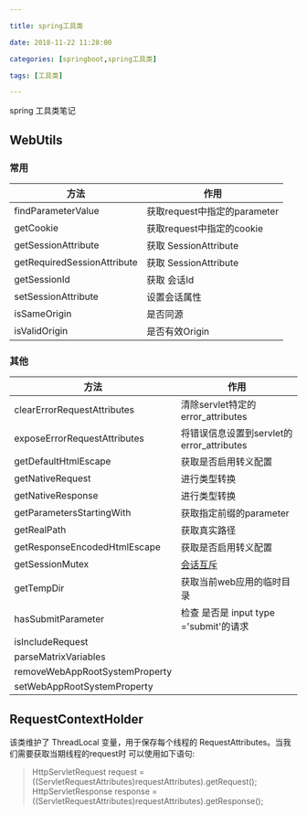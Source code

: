 ```yaml
---

title: spring工具类

date: 2018-11-22 11:28:00

categories: [springboot,spring工具类]

tags: [工具类]

---
```



spring 工具类笔记


<!--more-->

## WebUtils

### 常用

| 方法                        | 作用                         |
|-----------------------------|------------------------------|
| findParameterValue          | 获取request中指定的parameter |
| getCookie                   | 获取request中指定的cookie    |
| getSessionAttribute         | 获取 SessionAttribute        |
| getRequiredSessionAttribute | 获取 SessionAttribute        |
| getSessionId                | 获取 会话Id                  |
| setSessionAttribute         | 设置会话属性                 |
| isSameOrigin                | 是否同源                     |
| isValidOrigin               | 是否有效Origin               |

### 其他

| 方法                           | 作用                                                                                                      |
|--------------------------------|-----------------------------------------------------------------------------------------------------------|
| clearErrorRequestAttributes    | 清除servlet特定的error_attributes                                                                         |
| exposeErrorRequestAttributes   | 将错误信息设置到servlet的error_attributes                                                                 |
| getDefaultHtmlEscape           | 获取是否启用转义配置                                                                                      |
| getNativeRequest               | 进行类型转换                                                                                              |
| getNativeResponse              | 进行类型转换                                                                                              |
| getParametersStartingWith      | 获取指定前缀的parameter                                                                                   |
| getRealPath                    | 获取真实路径                                                                                              |
| getResponseEncodedHtmlEscape   | 获取是否启用转义配置                                                                                      |
| getSessionMutex                | [会话互斥](https://stackoverflow.com/questions/9802165/is-synchronization-within-an-httpsession-feasible) |
| getTempDir                     | 获取当前web应用的临时目录                                                                                 |
| hasSubmitParameter             | 检查 是否是 input type ='submit'的请求                                                                    |
| isIncludeRequest               |                                                                                                           |
| parseMatrixVariables           |                                                                                                           |
| removeWebAppRootSystemProperty |                                                                                                           |
| setWebAppRootSystemProperty    |                                                                                                           |


## RequestContextHolder

该类维护了 ThreadLocal 变量，用于保存每个线程的 RequestAttributes。当我们需要获取当期线程的request时 可以使用如下语句:

> HttpServletRequest request = ((ServletRequestAttributes)requestAttributes).getRequest();
> HttpServletResponse response = ((ServletRequestAttributes)requestAttributes).getResponse();